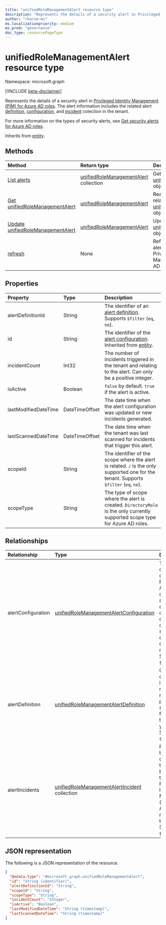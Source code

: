 ```yaml
---
title: "unifiedRoleManagementAlert resource type"
description: "Represents the details of a security alert in Privileged Identity Management (PIM) for Azure AD roles."
author: "rkarim-ms"
ms.localizationpriority: medium
ms.prod: "governance"
doc_type: resourcePageType
---
```


# unifiedRoleManagementAlert resource type

Namespace: microsoft.graph

[!INCLUDE [beta-disclaimer](../../includes/beta-disclaimer.md)]

Represents the details of a security alert in [Privileged Identity Management (PIM) for Azure AD roles](privilegedidentitymanagementv3-overview.md). The alert information includes the related alert [definition](unifiedrolemanagementalertdefinition.md), [configuration](unifiedrolemanagementalertconfiguration.md), and [incident](unifiedrolemanagementalertincident.md) colection in the tenant.

For more information on the types of security alerts, see [Get security alerts for Azure AD roles](privilegedidentitymanagementv3-overview.md#get-security-alerts-for-azure-ad-roles).

Inherits from [entity](../resources/entity.md).

## Methods
|Method|Return type|Description|
|:---|:---|:---|
|[List alerts](../api/rolemanagementalert-list-alerts.md)|[unifiedRoleManagementAlert](../resources/unifiedrolemanagementalert.md) collection|Get a list of the [unifiedRoleManagementAlert](../resources/unifiedrolemanagementalert.md) objects and their properties.|
|[Get unifiedRoleManagementAlert](../api/unifiedrolemanagementalert-get.md)|[unifiedRoleManagementAlert](../resources/unifiedrolemanagementalert.md)|Read the properties and relationships of an [unifiedRoleManagementAlert](../resources/unifiedrolemanagementalert.md) object.|
|[Update unifiedRoleManagementAlert](../api/unifiedrolemanagementalert-update.md)|[unifiedRoleManagementAlert](../resources/unifiedrolemanagementalert.md)|Update the properties of an [unifiedRoleManagementAlert](../resources/unifiedrolemanagementalert.md) object.|
|[refresh](../api/unifiedrolemanagementalert-refresh.md)|None|Refresh incidents on all alerts or on a single alert for Privileged Identity Management (PIM) for Azure AD roles.|

## Properties
|Property|Type|Description|
|:---|:---|:---|
|alertDefinitionId|String|The identifier of an [alert definition](unifiedrolemanagementalertdefinition.md). Supports `$filter` (`eq`, `ne`).|
|id|String|The identifier of the [alert configuration](unifiedrolemanagementalertconfiguration.md). Inherited from [entity](../resources/entity.md).|
|incidentCount|Int32|The number of incidents triggered in the tenant and relating to the alert. Can only be a positive integer.|
|isActive|Boolean|`false` by default. `true` if the alert is active.|
|lastModifiedDateTime|DateTimeOffset|The date time when the alert configuration was updated or new incidents generated.|
|lastScannedDateTime|DateTimeOffset|The date time when the tenant was last scanned for incidents that trigger this alert.|
|scopeId|String|The identifier of the scope where the alert is related. `/` is the only supported one for the tenant. Supports `$filter` (`eq`, `ne`).|
|scopeType|String|The type of scope where the alert is created. `DirectoryRole` is the only currently supported scope type for Azure AD roles. |

## Relationships
|Relationship|Type|Description|
|:---|:---|:---|
|alertConfiguration|[unifiedRoleManagementAlertConfiguration](../resources/unifiedrolemanagementalertconfiguration.md)|The configuration of the alert in PIM for Azure AD roles. Alert configurations are pre-defined and cannot be created or deleted, but some configurations can be modified. Supports `$expand`.|
|alertDefinition|[unifiedRoleManagementAlertDefinition](../resources/unifiedrolemanagementalertdefinition.md)|Contains the description, impact, and measures to mitigate or prevent the security alert from being triggered in your tenant. Supports `$expand`.|
|alertIncidents|[unifiedRoleManagementAlertIncident](../resources/unifiedrolemanagementalertincident.md) collection|Represents the incidents of this alert that have been triggered in Privileged Identity Management (PIM) for Azure AD roles in the tenant. Supports `$expand`.|

## JSON representation
The following is a JSON representation of the resource.
<!-- {
  "blockType": "resource",
  "keyProperty": "id",
  "@odata.type": "microsoft.graph.unifiedRoleManagementAlert",
  "baseType": "microsoft.graph.entity",
  "openType": false
}
-->
``` json
{
  "@odata.type": "#microsoft.graph.unifiedRoleManagementAlert",
  "id": "String (identifier)",
  "alertDefinitionId": "String",
  "scopeId": "String",
  "scopeType": "String",
  "incidentCount": "Integer",
  "isActive": "Boolean",
  "lastModifiedDateTime": "String (timestamp)",
  "lastScannedDateTime": "String (timestamp)"
}
```

